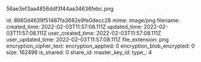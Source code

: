56ae3ef3aa4856ddf3f44aa34636febc.png

id: 8660d4639f51467fa3682e9fe0decc28
mime: image/png
filename: 
created_time: 2022-02-03T11:57:08.111Z
updated_time: 2022-02-03T11:57:08.111Z
user_created_time: 2022-02-03T11:57:08.111Z
user_updated_time: 2022-02-03T11:57:08.111Z
file_extension: png
encryption_cipher_text: 
encryption_applied: 0
encryption_blob_encrypted: 0
size: 162498
is_shared: 0
share_id: 
master_key_id: 
type_: 4